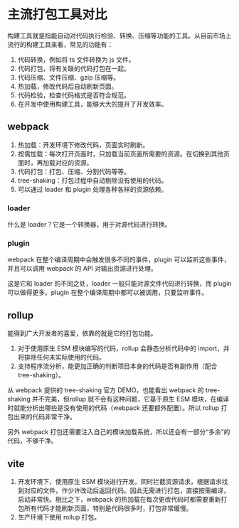 # 主流打包工具对比
构建工具就是指能自动对代码执行检验、转换、压缩等功能的工具。从目前市场上流行的构建工具来看，常见的功能有：

1. 代码转换，例如将 ts 文件转换为 js 文件。
2. 代码打包，将有关联的代码打包在一起。
3. 代码压缩、文件压缩、gzip 压缩等。
4. 热加载，修改代码后自动刷新页面。
5. 代码检验，检查代码格式是否符合规范。
6. 在开发中使用构建工具，能够大大的提升了开发效率。

## webpack
1. 热加载：开发环境下修改代码，页面实时刷新。
2. 按需加载：每次打开页面时，只加载当前页面所需要的资源。在切换到其他页面时，再加载对应的资源。
3. 代码打包：打包、压缩、分割代码等等。
4. tree-shaking：打包过程中自动剔除没有使用的代码。
5. 可以通过 loader 和 plugin 处理各种各样的资源依赖。

### loader
什么是 loader？它是一个转换器，用于对源代码进行转换。

### plugin
webpack 在整个编译周期中会触发很多不同的事件，plugin 可以监听这些事件，并且可以调用 webpack 的 API 对输出资源进行处理。

这是它和 loader 的不同之处，loader 一般只能对源文件代码进行转换，而 plugin 可以做得更多。plugin 在整个编译周期中都可以被调用，只要监听事件。

## rollup
能得到广大开发者的喜爱，依靠的就是它的打包功能。

1. 对于使用原生 ESM 模块编写的代码，rollup 会静态分析代码中的 import，并将排除任何未实际使用的代码。
2. 支持程序流分析，能更加正确的判断项目本身的代码是否有副作用（配合 tree-shaking）。

从 webpack 提供的 tree-shaking 官方 DEMO，也能看出 webpack 的 tree-shaking 并不完美，但rollup 就不会有这种问题，它基于原生 ESM 模块，在编译时就能分析出哪些是没有使用的代码（webpack 还要额外配置）。所以 rollup 打包出来的代码非常干净。

另外 webpack 打包还需要注入自己的模块加载系统，所以还会有一部分“多余”的代码，不够干净。

## vite
1. 开发环境下，使用原生 ESM 模块进行开发。同时拦截资源请求，根据请求找到对应的文件，作少许改动后返回代码。因此无需进行打包，直接按需编译，启动非常快。相比之下，webpack 的热加载在每次更改代码时都需要重新打包所有代码才能刷新页面，特别是代码很多时，打包非常缓慢。
2. 生产环境下使用 rollup 打包。